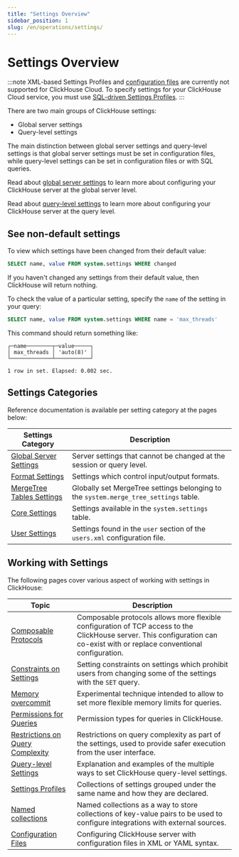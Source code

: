 ```yaml
---
title: "Settings Overview"
sidebar_position: 1
slug: /en/operations/settings/
---
```


# Settings Overview

:::note
XML-based Settings Profiles and [configuration files](https://clickhouse.com/docs/en/operations/configuration-files) are currently not supported for ClickHouse Cloud. To specify settings for your ClickHouse Cloud service, you must use [SQL-driven Settings Profiles](https://clickhouse.com/docs/en/operations/access-rights#settings-profiles-management).
:::

There are two main groups of ClickHouse settings:

- Global server settings
- Query-level settings

The main distinction between global server settings and query-level settings is that global server settings must be set in configuration files, while query-level settings can be set in configuration files or with SQL queries.

Read about [global server settings](/docs/en/operations/server-configuration-parameters/settings.md) to learn more about configuring your ClickHouse server at the global server level.

Read about [query-level settings](/docs/en/operations/settings/settings-query-level.md) to learn more about configuring your ClickHouse server at the query level.

## See non-default settings

To view which settings have been changed from their default value:

```sql
SELECT name, value FROM system.settings WHERE changed
```

If you haven't changed any settings from their default value, then ClickHouse will return nothing.

To check the value of a particular setting, specify the `name` of the setting in your query:

```sql
SELECT name, value FROM system.settings WHERE name = 'max_threads'
```

This command should return something like:

```response
┌─name────────┬─value─────┐
│ max_threads │ 'auto(8)' │
└─────────────┴───────────┘

1 row in set. Elapsed: 0.002 sec.
```

## Settings Categories

Reference documentation is available per setting category at the pages below:

| Settings Category                                                                      | Description                                                                          |
|----------------------------------------------------------------------------------------|--------------------------------------------------------------------------------------|
| [Global Server Settings](/docs/en/operations/server-configuration-parameters/settings) | Server settings that cannot be changed at the session or query level.                |
| [Format Settings](/docs/en/operations/settings/formats)                                | Settings which control input/output formats.                                         |
| [MergeTree Tables Settings](/docs/en/operations/settings/merge-tree-settings)          | Globally set MergeTree settings belonging to the `system.merge_tree_settings` table. |
| [Core Settings](/docs/en/operations/settings/settings)                                 | Settings available in the `system.settings` table.                                   |
| [User Settings](/docs/en/operations/settings/settings-users)                           | Settings found in the `user` section of the `users.xml` configuration file.          |

## Working with Settings

The following pages cover various aspect of working with settings in ClickHouse:

| Topic                                                                               | Description                                                                                                                                                                 |
|-------------------------------------------------------------------------------------|-----------------------------------------------------------------------------------------------------------------------------------------------------------------------------|
| [Composable Protocols](/docs/en/operations/settings/composable-protocols)           | Composable protocols allows more flexible configuration of TCP access to the ClickHouse server. This configuration can co-exist with or replace conventional configuration. |
| [Constraints on Settings](/docs/en/operations/settings/constraints-on-settings)     | Setting constraints on settings which prohibit users from changing some of the settings with the `SET` query.                                                               |
| [Memory overcommit](/docs/en/operations/settings/memory-overcommit)                 | Experimental technique intended to allow to set more flexible memory limits for queries.                                                                                    |
| [Permissions for Queries](/docs/en/operations/settings/permissions-for-queries)     | Permission types for queries in ClickHouse.                                                                                                                                 |
| [Restrictions on Query Complexity](/docs/en/operations/settings/query-complexity)   | Restrictions on query complexity as part of the settings, used to provide safer execution from the user interface.                                                          |
| [Query-level Settings](/docs/en/operations/settings/query-level)                    | Explanation and examples of the multiple ways to set ClickHouse query-level settings.                                                                                       |
| [Settings Profiles](/docs/en/operations/settings/settings-profiles)                 | Collections of settings grouped under the same name and how they are declared.                                                                                              |
| [Named collections](/docs/en/operations/named-collections)                          | Named collections as a way to store collections of key-value pairs to be used to configure integrations with external sources.                                              |
| [Configuration Files](/docs/en/operations/configuration-files)                      | Configuring ClickHouse server with configuration files in XML or YAML syntax.                                                                                               |



